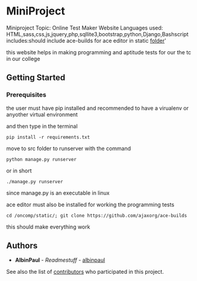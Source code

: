 # MiniProject
Miniproject Topic: Online Test Maker Website
Languages used: HTML,sass,css,js,jquery,php,sqllite3,bootstrap,python,Django,Bashscript
includes:should include ace-builds for ace editor in static [folder](https://github.com/Aliflail/MiniProject/tree/master/src/accounts/static)'

this website helps in making programming and aptitude tests for our the tc in our college 
## Getting Started
### Prerequisites
the user must have pip installed and recommended to have a virualenv or anyother virtual environment

and then type in the terminal 
```
pip install -r requirements.txt
```
move to src folder to runserver with the command 
```
python manage.py runserver 
```
or in short 
```
./manage.py runserver 
```
since manage.py is an executable in linux

ace editor must also be installed for working the programming tests

```
cd /oncomp/static/; git clone https://github.com/ajaxorg/ace-builds
```
this should make everything work
## Authors

* **AlbinPaul** - *Readmestuff* - [albinpaul](https://github.com/albinpaul)

See also the list of [contributors](https://github.com/Aliflail/MiniProject/contributors) who participated in this project.
